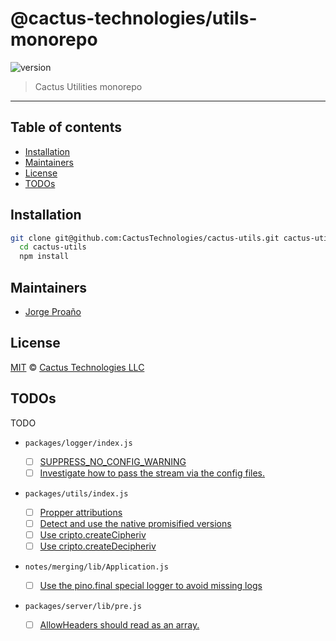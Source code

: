 # @cactus-technologies/utils-monorepo

![version](https://img.shields.io/badge/version-1.1.1-green.svg)

> Cactus Utilities monorepo

---

## Table of contents

-   [Installation](#installation)
-   [Maintainers](#maintainers)
-   [License](#license)
-   [TODOs](#todos)

## Installation

```sh
git clone git@github.com:CactusTechnologies/cactus-utils.git cactus-utils
  cd cactus-utils
  npm install
```

## Maintainers

-   [Jorge Proaño](https://www.hidden-node-problem.com)

## License

[MIT](LICENSE) © [Cactus Technologies LLC](http://www.cactus.is)

## TODOs

TODO

-   `packages/logger/index.js`


    -   [ ] [SUPPRESS_NO_CONFIG_WARNING](packages/logger/index.js#11)
    -   [ ] [Investigate how to pass the stream via the config files.](packages/logger/index.js#40)

-   `packages/utils/index.js`


    -   [ ] [Propper attributions](packages/utils/index.js#10)
    -   [ ] [Detect and use the native promisified versions](packages/utils/index.js#87)
    -   [ ] [Use cripto.createCipheriv](packages/utils/index.js#608)
    -   [ ] [Use cripto.createDecipheriv](packages/utils/index.js#627)

-   `notes/merging/lib/Application.js`


    -   [ ] [Use the pino.final special logger to avoid missing logs](notes/merging/lib/Application.js#123)

-   `packages/server/lib/pre.js`


    -   [ ] [AllowHeaders should read as an array.](packages/server/lib/pre.js#69)
